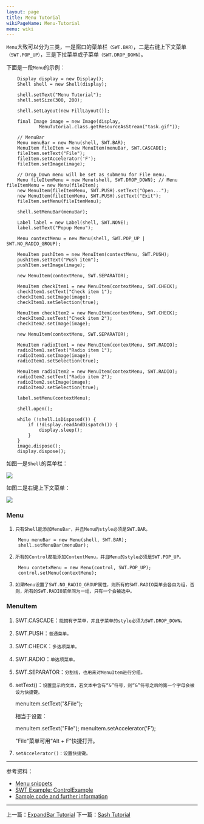 ```yaml
---
layout: page
title: Menu Tutorial
wikiPageName: Menu-Tutorial
menu: wiki
---
```


`Menu`大致可以分为三类，一是窗口的菜单栏`（SWT.BAR）`，二是右键上下文菜单`（SWT.POP_UP）`，三是下拉菜单或子菜单`（SWT.DROP_DOWN）`。

下面是一段`Menu`的示例：

		Display display = new Display();
		Shell shell = new Shell(display);

		shell.setText("Menu Tutorial");
		shell.setSize(300, 200);

		shell.setLayout(new FillLayout());

		final Image image = new Image(display,
				MenuTutorial.class.getResourceAsStream("task.gif"));

		// MenuBar
		Menu menuBar = new Menu(shell, SWT.BAR);
		MenuItem fileItem = new MenuItem(menuBar, SWT.CASCADE);
		fileItem.setText("File");
		fileItem.setAccelerator('F');
		fileItem.setImage(image);

		// Drop_Down menu will be set as submenu for File menu.
		Menu fileItemMenu = new Menu(shell, SWT.DROP_DOWN); // Menu fileItemMenu = new Menu(fileItem);
		new MenuItem(fileItemMenu, SWT.PUSH).setText("Open...");
		new MenuItem(fileItemMenu, SWT.PUSH).setText("Exit");
		fileItem.setMenu(fileItemMenu);

		shell.setMenuBar(menuBar);

		Label label = new Label(shell, SWT.NONE);
		label.setText("Popup Menu");

		Menu contextMenu = new Menu(shell, SWT.POP_UP | SWT.NO_RADIO_GROUP);

		MenuItem pushItem = new MenuItem(contextMenu, SWT.PUSH);
		pushItem.setText("Push item");
		pushItem.setImage(image);

		new MenuItem(contextMenu, SWT.SEPARATOR);

		MenuItem checkItem1 = new MenuItem(contextMenu, SWT.CHECK);
		checkItem1.setText("Check item 1");
		checkItem1.setImage(image);
		checkItem1.setSelection(true);

		MenuItem checkItem2 = new MenuItem(contextMenu, SWT.CHECK);
		checkItem2.setText("Check item 2");
		checkItem2.setImage(image);

		new MenuItem(contextMenu, SWT.SEPARATOR);

		MenuItem radioItem1 = new MenuItem(contextMenu, SWT.RADIO);
		radioItem1.setText("Radio item 1");
		radioItem1.setImage(image);
		radioItem1.setSelection(true);

		MenuItem radioItem2 = new MenuItem(contextMenu, SWT.RADIO);
		radioItem2.setText("Radio item 2");
		radioItem2.setImage(image);
		radioItem2.setSelection(true);

		label.setMenu(contextMenu);

		shell.open();

		while (!shell.isDisposed()) {
			if (!display.readAndDispatch()) {
				display.sleep();
			}
		}
		image.dispose();
		display.dispose();

如图一是`Shell`的菜单栏：

![]({{site.baseurl}}/eclipse.tutorial/wiki/images/image_swt_menu1.png)

如图二是右键上下文菜单：

![]({{site.baseurl}}/eclipse.tutorial/wiki/images/image_swt_menu2.png)

### Menu

1. `只有Shell能添加MenuBar，并且Menu的style必须是SWT.BAR。`

        Menu menuBar = new Menu(shell, SWT.BAR);
        shell.setMenuBar(menuBar);

2. `所有的Control都能添加ContextMenu，并且Menu的style必须是SWT.POP_UP。`

        Menu contetxMenu = new Menu(control, SWT.POP_UP);
        control.setMenu(contextMenu);

3. `如果Menu设置了SWT.NO_RADIO_GROUP属性，则所有的SWT.RADIO菜单会各自为组，否则，所有的SWT.RADIO菜单同为一组，只有一个会被选中。`

### MenuItem

1. SWT.CASCADE：`能拥有子菜单，并且子菜单的style必须为SWT.DROP_DOWN。`
2. SWT.PUSH：`普通菜单。`
3. SWT.CHECK：`多选项菜单。`
4. SWT.RADIO：`单选项菜单。`
5. SWT.SEPARATOR：`分割线，也用来对MenuItem进行分组。`
6. setText()：`设置显示的文本，若文本中含有“&”符号，则“&”符号之后的第一个字母会被设为快捷键。`

    menuItem.setText("&File");

    相当于设置：

    menuItem.setText("File");
    menuItem.setAccelerator('F');

    "File"菜单可用“Alt + F”快捷打开。
7. `setAccelerator()：设置快捷键。`

***
参考资料：
  * [Menu snippets](http://www.eclipse.org/swt/snippets/#menu)
  * [SWT Example: ControlExample](http://www.eclipse.org/swt/examples.php)
  * [Sample code and further information](http://www.eclipse.org/swt/)

***

上一篇：[ExpandBar Tutorial]({{site.baseurl}}/eclipse.tutorial/wiki/ExpandBar-Tutorial.html)
下一篇：[Sash Tutorial]({{site.baseurl}}/eclipse.tutorial/wiki/Sash-Tutorial.html)
